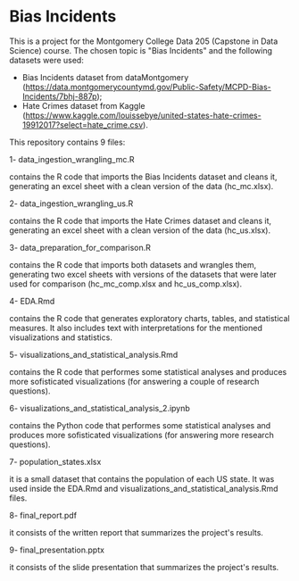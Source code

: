 # Bias Incidents

This is a project for the Montgomery College Data 205 (Capstone in Data Science) course. The chosen topic is "Bias Incidents" and the following datasets were used:
- Bias Incidents dataset from dataMontgomery (https://data.montgomerycountymd.gov/Public-Safety/MCPD-Bias-Incidents/7bhj-887p);
- Hate Crimes dataset from Kaggle (https://www.kaggle.com/louissebye/united-states-hate-crimes-19912017?select=hate_crime.csv).

This repository contains 9 files:

1- data_ingestion_wrangling_mc.R

  contains the R code that imports the Bias Incidents dataset and cleans it, generating an excel sheet with a clean version of the data (hc_mc.xlsx).
  
2- data_ingestion_wrangling_us.R

  contains the R code that imports the Hate Crimes dataset and cleans it, generating an excel sheet with a clean version of the data (hc_us.xlsx).
  
3- data_preparation_for_comparison.R

  contains the R code that imports both datasets and wrangles them, generating two excel sheets with versions of the datasets that were later used for comparison (hc_mc_comp.xlsx and hc_us_comp.xlsx).
  
4- EDA.Rmd

  contains the R code that generates exploratory charts, tables, and statistical measures. It also includes text with interpretations for the mentioned visualizations and statistics.
  
5- visualizations_and_statistical_analysis.Rmd

  contains the R code that performes some statistical analyses and produces more sofisticated visualizations (for answering a couple of research questions).
  
6- visualizations_and_statistical_analysis_2.ipynb

  contains the Python code that performes some statistical analyses and produces more sofisticated visualizations (for answering more research questions).
  
7- population_states.xlsx

  it is a small dataset that contains the population of each US state. It was used inside the EDA.Rmd and visualizations_and_statistical_analysis.Rmd files.
  
8- final_report.pdf

  it consists of the written report that summarizes the project's results.
  
9- final_presentation.pptx

  it consists of the slide presentation that summarizes the project's results.
